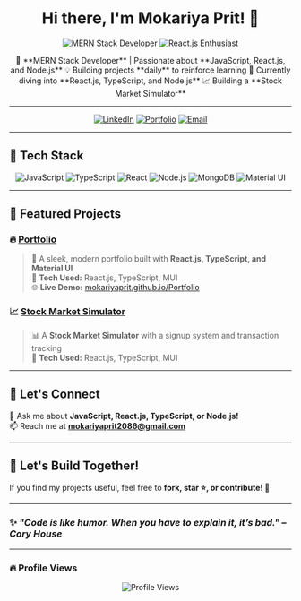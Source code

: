 <!-- Banner Image -->


<!-- Title -->
<h1 align="center">Hi there, I'm Mokariya Prit! 👋</h1>

<!-- Short Bio -->
<p align="center">
  <img src="https://img.shields.io/badge/MERN%20Stack-Developer-blue?style=for-the-badge&logo=react&logoColor=white" alt="MERN Stack Developer"/>
  <img src="https://img.shields.io/badge/React.js-Passionate-blueviolet?style=for-the-badge&logo=react&logoColor=white" alt="React.js Enthusiast"/>
</p>

<p align="center">
  🚀 **MERN Stack Developer** | Passionate about **JavaScript, React.js, and Node.js**  
  💡 Building projects **daily** to reinforce learning  
  🎯 Currently diving into **React.js, TypeScript, and Node.js**  
  📈 Building a **Stock Market Simulator**  
</p>

---

<!-- Social Links -->
<p align="center">
  <a href="https://www.linkedin.com/in/prit-mokariya"><img src="https://img.shields.io/badge/LinkedIn-%230077B5.svg?style=for-the-badge&logo=linkedin&logoColor=white" alt="LinkedIn"/></a>
  <a href="https://mokariyaprit.github.io/Portfolio/"><img src="https://img.shields.io/badge/Portfolio-%23000000.svg?style=for-the-badge&logo=firefox&logoColor=white" alt="Portfolio"/></a>
  <a href="mailto:mokariyaprit2086@gmail.com"><img src="https://img.shields.io/badge/Email-%23D14836.svg?style=for-the-badge&logo=gmail&logoColor=white" alt="Email"/></a>
</p>

---

## 🚀 **Tech Stack**
<p align="center">
  <img src="https://img.shields.io/badge/JavaScript-%23F7DF1E.svg?style=for-the-badge&logo=javascript&logoColor=black" alt="JavaScript"/>
  <img src="https://img.shields.io/badge/TypeScript-%233178C6.svg?style=for-the-badge&logo=typescript&logoColor=white" alt="TypeScript"/>
  <img src="https://img.shields.io/badge/React-%2361DAFB.svg?style=for-the-badge&logo=react&logoColor=black" alt="React"/>
  <img src="https://img.shields.io/badge/Node.js-%23339933.svg?style=for-the-badge&logo=node.js&logoColor=white" alt="Node.js"/>
  <img src="https://img.shields.io/badge/MongoDB-%2347A248.svg?style=for-the-badge&logo=mongodb&logoColor=white" alt="MongoDB"/>
  <img src="https://img.shields.io/badge/Material_UI-%230081CB.svg?style=for-the-badge&logo=mui&logoColor=white" alt="Material UI"/>
</p>

---

## 📌 **Featured Projects**
### 🔥 [Portfolio](https://github.com/mokariyaprit/portfolio)
> 🚀 A sleek, modern portfolio built with **React.js, TypeScript, and Material UI**  
> 🎨 **Tech Used:** React.js, TypeScript, MUI  
> 🌐 **Live Demo:** [mokariyaprit.github.io/Portfolio](https://mokariyaprit.github.io/Portfolio)

### 📈 [Stock Market Simulator](https://github.com/mokariyaprit/stock-market-simulator)
> 📊 A **Stock Market Simulator** with a signup system and transaction tracking  
> 🚀 **Tech Used:** React.js, TypeScript, MUI  

---

## 🚀 **Let's Connect**
💬 Ask me about **JavaScript, React.js, TypeScript, or Node.js!**  
📫 Reach me at **mokariyaprit2086@gmail.com**  

---

## 🌟 **Let's Build Together!**
If you find my projects useful, feel free to **fork, star ⭐, or contribute**! 🚀  

---

### ✨ _"Code is like humor. When you have to explain it, it’s bad." – Cory House_  

---

### 🔥 **Profile Views**
<p align="center">
  <img src="https://komarev.com/ghpvc/?username=mokariyaprit&label=Profile%20Views&color=0e75b6&style=flat" alt="Profile Views" />
</p>
